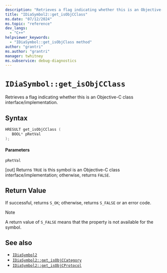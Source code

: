 ```yaml
---
description: "Retrieves a flag indicating whether this is an Objective-C class interface/implementation."
title: "IDiaSymbol2::get_isObjCClass"
ms.date: "07/12/2024"
ms.topic: "reference"
dev_langs:
  - "C++"
helpviewer_keywords:
  - "IDiaSymbol::get_isObjClass method"
author: "grantri"
ms.author: "grantri"
manager: twhitney
ms.subservice: debug-diagnostics
---
```

# `IDiaSymbol::get_isObjCClass`

Retrieves a flag indicating whether this is an Objective-C class interface/implementation.

## Syntax

```C++
HRESULT get_isObjCClass ( 
   BOOL* pRetVal
);
```

#### Parameters

 `pRetVal`

[out] Returns `TRUE` is this symbol is an Objective-C class interface/implementation; otherwise, returns `FALSE`.

## Return Value

 If successful, returns `S_OK`; otherwise, returns `S_FALSE` or an error code.

> [!NOTE]
> A return value of `S_FALSE` means that the property is not available for the symbol.

## See also

- [`IDiaSymbol2`](../../debugger/debug-interface-access/idiasymbol2.md)
- [`IDiaSymbol2::get_isObjCCategory`](../../debugger/debug-interface-access/idiasymbol2-get-isobjccategory.md)
- [`IDiaSymbol2::get_isObjCProtocol`](../../debugger/debug-interface-access/idiasymbol2-get-isobjcprotocol.md)
